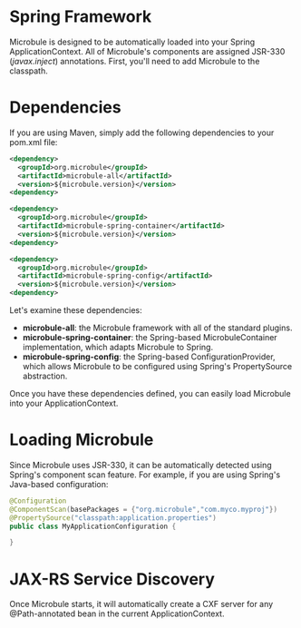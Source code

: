 # Spring Framework

Microbule is designed to be automatically loaded into your Spring ApplicationContext.  All of Microbule's components are assigned JSR-330 (_javax.inject_) annotations.  First, you'll need to add Microbule to the classpath.

# Dependencies

If you are using Maven, simply add the following dependencies to your pom.xml file:

```xml
<dependency>
  <groupId>org.microbule</groupId>
  <artifactId>microbule-all</artifactId>
  <version>${microbule.version}</version>
<dependency>

<dependency>
  <groupId>org.microbule</groupId>
  <artifactId>microbule-spring-container</artifactId>
  <version>${microbule.version}</version>
<dependency>

<dependency>
  <groupId>org.microbule</groupId>
  <artifactId>microbule-spring-config</artifactId>
  <version>${microbule.version}</version>
<dependency>
```

Let's examine these dependencies:

- **microbule-all**: the Microbule framework with all of the standard plugins.
- **microbule-spring-container**: the Spring-based MicrobuleContainer implementation, which adapts Microbule to Spring.
- **microbule-spring-config**: the Spring-based ConfigurationProvider, which allows Microbule to be configured using Spring's PropertySource abstraction.

Once you have these dependencies defined, you can easily load Microbule into your ApplicationContext.

# Loading Microbule

Since Microbule uses JSR-330, it can be automatically detected using Spring's component scan feature.  For example, if you are using Spring's Java-based configuration:

```java
@Configuration
@ComponentScan(basePackages = {"org.microbule","com.myco.myproj"})
@PropertySource("classpath:application.properties")
public class MyApplicationConfiguration {

}
```

# JAX-RS Service Discovery

Once Microbule starts, it will automatically create a CXF server for any @Path-annotated bean in the current ApplicationContext.
